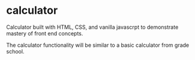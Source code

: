 # calculator

Calculator built with HTML, CSS, and vanilla javascrpt to demonstrate mastery of front end concepts. 

The calculator functionality will be similar to a basic calculator from grade school. 



